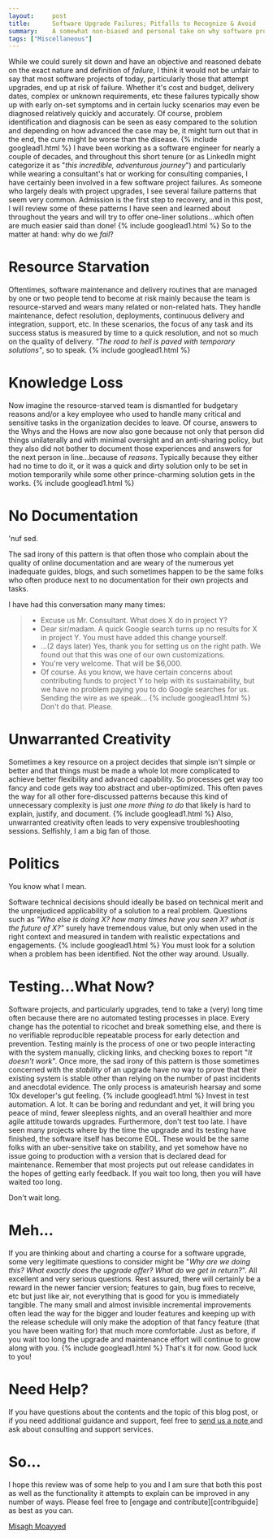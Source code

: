 ```yaml
---
layout:     post
title:      Software Upgrade Failures; Pitfalls to Recognize & Avoid
summary:    A somewhat non-biased and personal take on why software projects typically end up at risk of failure, with particular attention on those that attempt upgrades in the world of open-source identity and access management. 
tags: ["Miscellaneous"]
---
```


While we could surely sit down and have an objective and reasoned debate on the exact nature and definition of *failure*, I think it would not be unfair to say that most software projects of today, particularly those that attempt upgrades, end up at risk of failure. Whether it's cost and budget, delivery dates, complex or unknown requirements, etc these failures typically show up with early on-set symptoms and in certain lucky scenarios may even be diagnosed relatively quickly and accurately. Of course, problem identification and diagnosis can be seen as easy compared to the solution and depending on how advanced the case may be, it might turn out that in the end, the cure might be worse than the disease.
{% include googlead1.html %}
I have been working as a software engineer for nearly a couple of decades, and throughout this short tenure (or as LinkedIn might categorize it as "*this incredible, adventurous journey*") and particularly while wearing a consultant's hat or working for consulting companies, I have certainly been involved in a few software project failures. As someone who largely deals with project upgrades, I see several failure patterns that seem very common. Admission is the first step to recovery, and in this post, I will review some of these patterns I have seen and learned about throughout the years and will try to offer one-liner solutions...which often are much easier said than done!
{% include googlead1.html %}
So to the matter at hand: why do we *fail*? 

# Resource Starvation

Oftentimes, software maintenance and delivery routines that are managed by one or two people tend to become at risk mainly because the team is resource-starved and wears many related or non-related hats. They handle maintenance, defect resolution, deployments, continuous delivery and integration, support, etc. In these scenarios, the focus of any task and its success status is measured by time to a quick resolution, and not so much on the quality of delivery. *"The road to hell is paved with temporary solutions"*, so to speak. 
{% include googlead1.html %}
# Knowledge Loss

Now imagine the resource-starved team is dismantled for budgetary reasons and/or a key employee who used to handle many critical and sensitive tasks in the organization decides to leave. Of course, answers to the Whys and the Hows are now also gone because not only that person did things unilaterally and with minimal oversight and an anti-sharing policy, but they also did not bother to document those experiences and answers for the next person in line...because of *reasons*. Typically because they either had no time to do it, or it was a quick and dirty solution only to be set in motion temporarily while some other prince-charming solution gets in the works.
{% include googlead1.html %}
# No Documentation

'nuf sed.

The sad irony of this pattern is that often those who complain about the quality of online documentation and are weary of the numerous yet inadequate guides, blogs, and such sometimes happen to be the same folks who often produce next to no documentation for their own projects and tasks. 

I have had this conversation many many times:

> - Excuse us Mr. Consultant. What does X do in project Y?
> - Dear sir/madam. A quick Google search turns up no results for X in project Y. You must have added this change yourself.
> - ...(2 days later) Yes, thank you for setting us on the right path. We found out that this was one of our own customizations. 
> - You're very welcome. That will be $6,000.
> - Of course. As you know, we have certain concerns about contributing funds to project Y to help with its sustainability, but we have no problem paying you to do Google searches for us. Sending the wire as we speak...
{% include googlead1.html %}
Don't do that. Please.

# Unwarranted Creativity

Sometimes a key resource on a project decides that simple isn't simple or better and that things must be made a whole lot more complicated to achieve better flexibility and advanced capability. So processes get way too fancy and code gets way too abstract and uber-optimized. This often paves the way for all other fore-discussed patterns because this kind of unnecessary complexity is just *one more thing to do* that likely is hard to explain, justify, and document.
{% include googlead1.html %}
Also, unwarranted creativity often leads to very expensive troubleshooting sessions. Selfishly, I am a big fan of those.

# Politics

You know what I mean. 

Software technical decisions should ideally be based on technical merit and the unprejudiced applicability of a solution to a real problem. Questions such as *"Who else is doing X? how many times have you seen X? what is the future of X?"* surely have tremendous value, but only when used in the right context and measured in tandem with realistic expectations and engagements. 
{% include googlead1.html %}
You must look for a solution when a problem has been identified. Not the other way around. Usually.

# Testing...What Now?

Software projects, and particularly upgrades, tend to take a (very) long time often because there are no automated testing processes in place. Every change has the potential to ricochet and break something else, and there is no verifiable reproducible repeatable process for early detection and prevention. Testing mainly is the process of one or two people interacting with the system manually, clicking links, and checking boxes to report "*It doesn't work*". Once more, the sad irony of this pattern is those sometimes concerned with the *stability* of an upgrade have no way to prove that their existing system is stable other than relying on the number of past incidents and anecdotal evidence. The only process is amateurish hearsay and some 10x developer's gut feeling. 
{% include googlead1.html %}
Invest in test automation. A lot. It can be boring and redundant and yet, it will bring you peace of mind, fewer sleepless nights, and an overall healthier and more agile attitude towards upgrades. Furthermore, don't test too late. I have seen many projects where by the time the upgrade and its testing have finished, the software itself has become EOL. These would be the same folks with an uber-sensitive take on stability, and yet somehow have no issue going to production with a version that is declared dead for maintenance. Remember that most projects put out release candidates in the hopes of getting early feedback. If you wait too long, then you will have waited too long. 

Don't wait long.

# Meh...

If you are thinking about and charting a course for a software upgrade, some very legitimate questions to consider might be "*Why are we doing this? What exactly does the upgrade offer? What do we get in return?*". All excellent and very serious questions. Rest assured, there will certainly be a reward in the newer fancier version; features to gain, bug fixes to receive, etc but just like air, not everything that is good for you is immediately tangible. The many small and almost invisible incremental improvements often lead the way for the bigger and louder features and keeping up with the release schedule will only make the adoption of that fancy feature (that you have been waiting for) that much more comfortable. Just as before, if you wait too long the upgrade and maintenance effort will continue to grow along with you.
{% include googlead1.html %}
That's it for now. Good luck to you!

# Need Help?

If you have questions about the contents and the topic of this blog post, or if you need additional guidance and support, feel free to [send us a note ](/#contact-section-header) and ask about consulting and support services.

# So...

I hope this review was of some help to you and I am sure that both this post as well as the functionality it attempts to explain can be improved in any number of ways. Please feel free to [engage and contribute][contribguide] as best as you can.

[Misagh Moayyed](https://fawnoos.com)